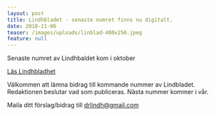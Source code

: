 ```yaml
---
layout: post
title: Lindhbladet - senaste numret finns nu digitalt.
date: 2018-11-06
teaser: /images/uploads/linblad-400x250.jpeg
feature: null
---
```

Senaste numret av Lindhbaldet kom i oktober 

[Läs Lindhbladhet](/images/uploads/Lindhbladet_2_2018-web.pdf)

Välkommen att lämna bidrag till kommande nummer av Lindbladet. Redaktionen beslutar vad som publiceras. Nästa nummer kommer i vår.

Maila ditt förslag/bidrag till drlindh@gmail.com

